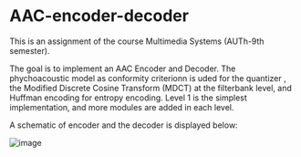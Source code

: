 # AAC-encoder-decoder
This is an assignment of the course Multimedia Systems (AUTh-9th semester).

The goal is to implement an AAC Encoder and Decoder. The phychoacoustic model as conformity criterionn is uded for the quantizer , the Modified Discrete Cosine Transform (MDCT) at the filterbank level, and Huffman encoding for entropy encoding. Level 1 is the simplest implementation, and more modules are added in each level.

A schematic of encoder and the decoder is displayed below:

![image](https://user-images.githubusercontent.com/26661405/189184824-a8be5f3e-bfba-458c-b4cc-0495968c3678.png)

